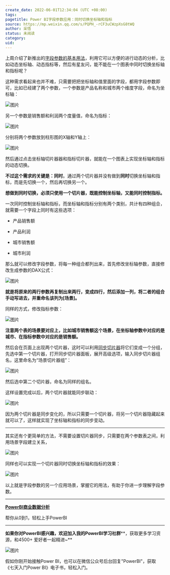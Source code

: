 ```yaml
---
create_date: 2022-06-01T12:34:04 (UTC +08:00)
tags: 
pagetitle: Power BI字段参数应用：同时切换坐标轴和指标
source: https://mp.weixin.qq.com/s/PQPH_-rCF3uCWzpXsG8tWQ
author: 采悟
status: 未阅读
category: 
uid: 
---
```


上周介绍了新推出的[字段参数的基本用法](http://mp.weixin.qq.com/s?__biz=MzA4MzQwMjY4MA==&mid=2484080273&idx=1&sn=b985ea8a53854f41a1ba75c0585cb3cd&chksm=8e13a446b9642d5085b1590f38ca7dd36c085269ae2d5d0fe75e09c57fc1ae270158d15d79db&scene=21#wechat_redirect)，利用它可以方便的进行动态的分析，比如动态坐标轴、动态指标等，然后有星友问，能不能在一个图表中同时切换坐标轴和指标呢？  

这种需求看起来也并不难，只需要把把坐标轴和值里面的字段，都用字段参数即可，比如已经建了两个参数，一个参数是产品名称和城市两个维度字段，命名为坐标轴：

![图片](https://mmbiz.qpic.cn/mmbiz_png/aHEbZtANQJMP6F6LPwbTGIZ5zF214qoFhGOuqY7efbqYBNRIpmZbYkUvoz4HTVKt5jbfjibA9GkZEibwLeqpUbGg/640?wx_fmt=png&wxfrom=5&wx_lazy=1&wx_co=1)

另一个参数是销售额和利润两个度量值，命名为指标：

![图片](https://mmbiz.qpic.cn/mmbiz_png/aHEbZtANQJMP6F6LPwbTGIZ5zF214qoF1Yaz5ibJuMaB6LtgzKfN5Z2WDHB8WVAFibzK1aPhSiccOFHMEgdTTic6qQ/640?wx_fmt=png&wxfrom=5&wx_lazy=1&wx_co=1)

分别将两个参数放到柱形图的X轴和Y轴上：

![图片](https://mmbiz.qpic.cn/mmbiz_png/aHEbZtANQJMP6F6LPwbTGIZ5zF214qoFhlWEt3E1NdTQBkpHicFUPKLVvN4bVo6O6icPDRrbXxOzVQibvHFEFX8Jg/640?wx_fmt=png&wxfrom=5&wx_lazy=1&wx_co=1)

然后通过点击坐标轴切片器器和指标切片器，就能在一个图表上实现坐标轴和指标的动态切换。  

**不过这个需求的关键是：同时**。通过两个切片器并没有做到**同时**切换坐标轴和指标，而是先切换一个，然后再切换另一个。

**想做到同时切换，必须只使用一个切片器，既能控制坐标轴，又能同时控制指标。**

一次同时控制坐标轴和指标，而坐标轴和指标分别有两个类别，共计有四种组合，就需要一个字段上同时有这些选项：

-   产品销售额
    
-   产品利润  
    
-   城市销售额
    
-   城市利润
    

那么就可以修改字段参数，将每一种组合都列出来，首先修改坐标轴参数，直接修改生成参数的DAX公式：  

![图片](https://mmbiz.qpic.cn/mmbiz_png/aHEbZtANQJMP6F6LPwbTGIZ5zF214qoFgCL2kf64b7qjFtQZRb1VazIKvjmnq3EP3ME3yTchicLfPulvc0YGW2w/640?wx_fmt=png&wxfrom=5&wx_lazy=1&wx_co=1)

**就是将原来的两行参数再复制出来两行，变成四行，然后添加一列，将二者的组合手动写进去，并重命名该列为\[场景\]。**  

同样的方式，修改指标参数：

![图片](https://mmbiz.qpic.cn/mmbiz_png/aHEbZtANQJMP6F6LPwbTGIZ5zF214qoFveEeWds3AR63ic24QhuHKcfQmIWlNTcrSWqBgf7vsQC5CCCWpDibqFqA/640?wx_fmt=png&wxfrom=5&wx_lazy=1&wx_co=1)

**注意两个表的场景要对应上，比如城市销售额这个场景，在坐标轴参数中对应的是城市、在指标参数中对应的是销售额。**  

然后会在页面上出现两个切片器，这时可以利用[同步切片器](http://mp.weixin.qq.com/s?__biz=MzA4MzQwMjY4MA==&mid=2484068670&idx=1&sn=c3058974e1651626ff2a80a318e6e7da&chksm=8e0c4be9b97bc2ff1cccdb26a04e84534eb3c129776ef26e71c99459ab57e54c006debfb3b2c&scene=21#wechat_redirect)将它们变成一个分组，先选中第一个切片器，打开同步切片器面板，展开高级选项，输入同步切片器组名，这里命名为“场景切片器组”：  

![图片](https://mmbiz.qpic.cn/mmbiz_png/aHEbZtANQJMP6F6LPwbTGIZ5zF214qoF3N9KcKKicUic3FVm0o9rPgSJpJsCaibIicQlCwvhzZLKvGnjsJsq5b6how/640?wx_fmt=png&wxfrom=5&wx_lazy=1&wx_co=1)

然后选中第二个切片器，命名为同样的组名。

这样设置完成以后，两个切片器就能同步联动：

![图片](https://mmbiz.qpic.cn/mmbiz_gif/aHEbZtANQJMP6F6LPwbTGIZ5zF214qoFIFYyEgtkyu1Y8SYhSN4icIFvtrbHDljlVuxBwznaib6sia0ib3IDLI5tjg/640?wx_fmt=gif&wxfrom=5&wx_lazy=1)

因为两个切片器是同步变化的，所以只需要一个切片器，将另一个切片器隐藏起来就可以了，这样就实现了坐标轴和指标的同步变动。  

___

其实还有个更简单的方法，不需要设置切片器同步，只需要在两个参数表之间，利用场景字段建立关系，  

![图片](https://mmbiz.qpic.cn/mmbiz_png/aHEbZtANQJMP6F6LPwbTGIZ5zF214qoFibklxrq1PmhniaRPcibNpU1tAfkW4yDybOzW2YdBicZ1xMj8GeULREtG3g/640?wx_fmt=png&wxfrom=5&wx_lazy=1&wx_co=1)

同样也可以实现一个切片器同时切换坐标轴和指标的效果：

![图片](https://mmbiz.qpic.cn/mmbiz_png/aHEbZtANQJMP6F6LPwbTGIZ5zF214qoFa9duj7M65p03bgJvFrBCNLQ3jJJk2tug0qbVZhVm40kqlVm9GAPjEg/640?wx_fmt=png&wxfrom=5&wx_lazy=1&wx_co=1)

以上就是字段参数的另一个应用场景，掌握它的用法，有助于你进一步理解字段参数。

___

[**PowerBI商业数据分析**](http://mp.weixin.qq.com/s?__biz=MzA4MzQwMjY4MA==&mid=2484074987&idx=1&sn=5cf4ba4b683ee9136bb7a26f6e9bcf01&chksm=8e0c533cb97bda2add48a4576b9c1e230249a5a4160dd93cd677a37ea21d26fc9cc26fc4cb1c&scene=21#wechat_redirect)

帮你从0到1，轻松上手PowerBI

___

**如果你对PowerBI感兴趣，欢迎加入我的PowerBI学习社群****，获取更多学习资源，和4500+ 爱好者一起精进~**

![图片](https://mmbiz.qpic.cn/mmbiz_png/aHEbZtANQJO1AEySOiakLF2kY7eb1kUw2DtfKoVz2ctBDia5dtNsPX2GhV0ZOCDDWpgpaTQtnqfqJrRXt5PNia95g/640?wx_fmt=png&wxfrom=5&wx_lazy=1&wx_co=1)

假如你刚开始接触Power BI，也可以在微信公众号后台回复"PowerBI"，获取《七天入门Power BI》电子书，轻松入门。
